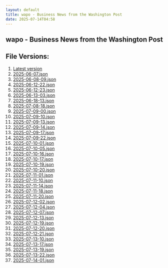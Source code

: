 ```yaml
---
layout: default
title: wapo - Business News from the Washington Post
date: 2025-07-14T04:58
---
```


## wapo - Business News from the Washington Post

<div id="data-chart"></div>
<div id="data-table"></div>
<script>
document.addEventListener('DOMContentLoaded', function(){
  document.getElementById('data-table').textContent = 'This source isn't supported for tables yet.';
});
</script>

## File Versions:
1. [Latest version](./latest.json)
2. [2025-06-07.json](./2025-06-07.json)
3. [2025-06-08-09.json](./2025-06-08-09.json)
4. [2025-06-12-22.json](./2025-06-12-22.json)
5. [2025-06-12-23.json](./2025-06-12-23.json)
6. [2025-06-13-03.json](./2025-06-13-03.json)
7. [2025-06-18-13.json](./2025-06-18-13.json)
8. [2025-07-08-18.json](./2025-07-08-18.json)
9. [2025-07-09-00.json](./2025-07-09-00.json)
10. [2025-07-09-10.json](./2025-07-09-10.json)
11. [2025-07-09-13.json](./2025-07-09-13.json)
12. [2025-07-09-14.json](./2025-07-09-14.json)
13. [2025-07-09-17.json](./2025-07-09-17.json)
14. [2025-07-09-22.json](./2025-07-09-22.json)
15. [2025-07-10-01.json](./2025-07-10-01.json)
16. [2025-07-10-05.json](./2025-07-10-05.json)
17. [2025-07-10-16.json](./2025-07-10-16.json)
18. [2025-07-10-17.json](./2025-07-10-17.json)
19. [2025-07-10-19.json](./2025-07-10-19.json)
20. [2025-07-10-20.json](./2025-07-10-20.json)
21. [2025-07-11-01.json](./2025-07-11-01.json)
22. [2025-07-11-10.json](./2025-07-11-10.json)
23. [2025-07-11-14.json](./2025-07-11-14.json)
24. [2025-07-11-18.json](./2025-07-11-18.json)
25. [2025-07-11-20.json](./2025-07-11-20.json)
26. [2025-07-12-02.json](./2025-07-12-02.json)
27. [2025-07-12-04.json](./2025-07-12-04.json)
28. [2025-07-12-07.json](./2025-07-12-07.json)
29. [2025-07-12-13.json](./2025-07-12-13.json)
30. [2025-07-12-19.json](./2025-07-12-19.json)
31. [2025-07-12-20.json](./2025-07-12-20.json)
32. [2025-07-12-21.json](./2025-07-12-21.json)
33. [2025-07-13-10.json](./2025-07-13-10.json)
34. [2025-07-13-17.json](./2025-07-13-17.json)
35. [2025-07-13-19.json](./2025-07-13-19.json)
36. [2025-07-13-22.json](./2025-07-13-22.json)
37. [2025-07-14-01.json](./2025-07-14-01.json)
